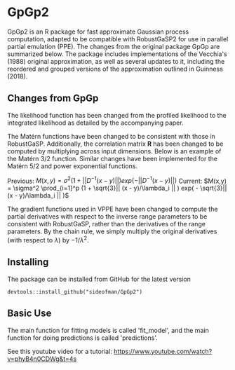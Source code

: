 
# GpGp2

GpGp2 is an R package for fast approximate Gaussian process computation, 
adapted to be compatible with RobustGaSP2 for use in parallel partial emulation (PPE).
The changes from the original package GpGp are summarized below.
The package includes implementations of the Vecchia's (1988) original 
approximation, as well as several updates to it, including the reordered 
and grouped versions of the approximation outlined in Guinness (2018).

## Changes from GpGp

The likelihood function has been changed from the profiled likelihood to
the integrated likelihood as detailed by the accompanying paper.

The Matérn functions have been changed to be consistent with those in RobustGaSP. 
Additionally, the correlation matrix $\mathbf{R}$ has been changed to be computed by 
multiplying across input dimensions. Below is an example of the Matérn 3/2 function.
Similar changes have been implemented for the Matérn 5/2 and power exponential functions.

Previous:
$M(x,y) = \sigma^2 (1 + || D^{-1}(x - y) || ) exp( - || D^{-1}(x - y) || )$
Current:
$M(x,y) = \sigma^2 \prod_{i=1}^p (1 + \sqrt{3}|| (x - y)/\lambda_i || ) exp( - \sqrt{3}|| (x - y)/\lambda_i || )$

The gradient functions used in VPPE have been changed to compute the partial derivatives
with respect to the inverse range parameters to be consistent with RobustGaSP,
rather than the derivatives of the range parameters. By the chain rule, we simply multiply the original
derivatives (with respect to $\lambda$) by $-1/\lambda^2$.

## Installing

The package can be installed from GitHub for the latest version

```{r}
devtools::install_github("sideofman/GpGp2")
```

## Basic Use

The main function for fitting models is called 'fit_model', and the
main function for doing predictions is called 'predictions'.

See this youtube video for a tutorial:
https://www.youtube.com/watch?v=phyB4n0CDWg&t=4s
